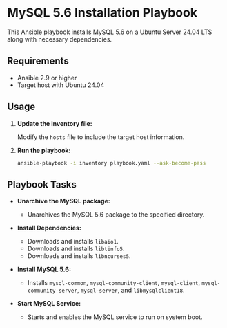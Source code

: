 # MySQL 5.6 Installation Playbook

This Ansible playbook installs MySQL 5.6 on a Ubuntu Server 24.04 LTS along with necessary dependencies.

## Requirements

- Ansible 2.9 or higher
- Target host with Ubuntu 24.04

## Usage

1. **Update the inventory file:**

    Modify the `hosts` file to include the target host information.

2. **Run the playbook:**
    ```sh
    ansible-playbook -i inventory playbook.yaml --ask-become-pass
    ```

## Playbook Tasks

- **Unarchive the MySQL package:**
    - Unarchives the MySQL 5.6 package to the specified directory.

- **Install Dependencies:**
    - Downloads and installs `libaio1`.
    - Downloads and installs `libtinfo5`.
    - Downloads and installs `libncurses5`.

- **Install MySQL 5.6:**
    - Installs `mysql-common`, `mysql-community-client`, `mysql-client`, `mysql-community-server`, `mysql-server`, and `libmysqlclient18`.

- **Start MySQL Service:**
    - Starts and enables the MySQL service to run on system boot.



